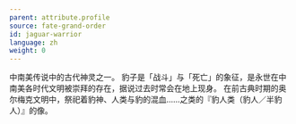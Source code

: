 ```yaml
---
parent: attribute.profile
source: fate-grand-order
id: jaguar-warrior
language: zh
weight: 0
---
```


中南美传说中的古代神灵之一。
豹子是「战斗」与「死亡」的象征，是永世在中南美各时代文明被崇拜的存在，据说过去时常会在地上现身。
在前古典时期的奥尔梅克文明中，祭祀着豹神、人类与豹的混血……之类的『豹人类（豹人／半豹人）』的像。
